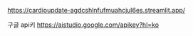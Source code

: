 https://cardioupdate-agdcshlnfufmuahcjul6es.streamlit.app/



구글 api키
https://aistudio.google.com/apikey?hl=ko
